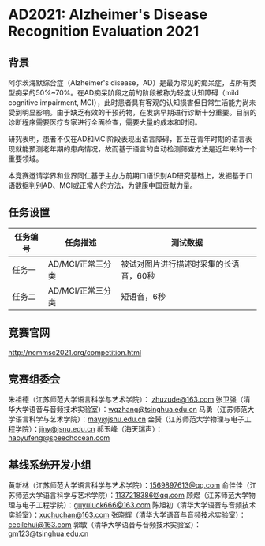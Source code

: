 # AD2021: Alzheimer's Disease Recognition Evaluation 2021

## 背景
阿尔茨海默综合症（Alzheimer's disease，AD）是最为常见的痴呆症，占所有类型痴呆的50%~70%。在AD痴呆阶段之前的阶段被称为轻度认知障碍（mild cognitive impairment, MCI），此时患者具有客观的认知损害但日常生活能力尚未受到明显影响。由于缺乏有效的干预药物，在发病早期进行诊断十分重要。目前的诊断程序需要医疗专家进行全面检查，需要大量的成本和时间。

研究表明，患者不仅在AD和MCI阶段表现出语言障碍，甚至在青年时期的语言表现就能预测老年期的患病情况，故而基于语言的自动检测筛查方法是近年来的一个重要领域。

本竞赛邀请学界和业界同仁基于主办方前期口语识别AD研究基础上，发掘基于口语数据判别AD、MCI或正常人的方法，为健康中国贡献力量。

## 任务设置
| 任务编号 | 任务描述                          | 测试数据 |
| -------- | --------------------------------- | ------------ |
| 任务一   | AD/MCI/正常三分类 | 被试对图片进行描述时采集的长语音，60秒         |
| 任务二   | AD/MCI/正常三分类         | 短语音，6秒          |

## 竞赛官网
http://ncmmsc2021.org/competition.html

## 竞赛组委会
朱祖德（江苏师范大学语言科学与艺术学院）： zhuzude@163.com
张卫强（清华大学语音与音频技术实验室）：wqzhang@tsinghua.edu.cn
马勇（江苏师范大学语言科学与艺术学院）：may@jsnu.edu.cn
金赟（江苏师范大学物理与电子工程学院）：jiny@jsnu.edu.cn
郝玉峰（海天瑞声）：haoyufeng@speechocean.com

## 基线系统开发小组

黄新林（江苏师范大学语言科学与艺术学院）：1569897613@qq.com
俞佳佳（江苏师范大学语言科学与艺术学院）：1137218386@qq.com
顾煜（江苏师范大学物理与电子工程学院）：guyuluck666@163.com
陈旭初（清华大学语音与音频技术实验室）：xuchuchan@163.com
张晓辉（清华大学语音与音频技术实验室）：cecilehui@163.com
郭敏（清华大学语音与音频技术实验室）：gm123@tsinghua.edu.cn
